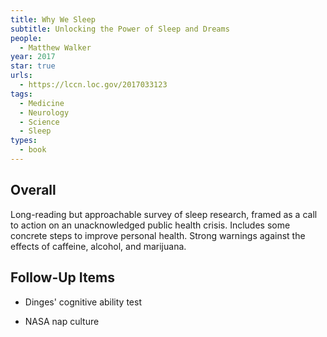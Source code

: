 ```yaml
---
title: Why We Sleep
subtitle: Unlocking the Power of Sleep and Dreams
people:
  - Matthew Walker
year: 2017
star: true
urls:
  - https://lccn.loc.gov/2017033123
tags:
  - Medicine
  - Neurology
  - Science
  - Sleep
types:
  - book
---
```


## Overall

Long-reading but approachable survey of sleep research, framed as a call to action on an unacknowledged public health crisis.  Includes some concrete steps to improve personal health.  Strong warnings against the effects of caffeine, alcohol, and marijuana.

## Follow-Up Items

- Dinges' cognitive ability test

- NASA nap culture

